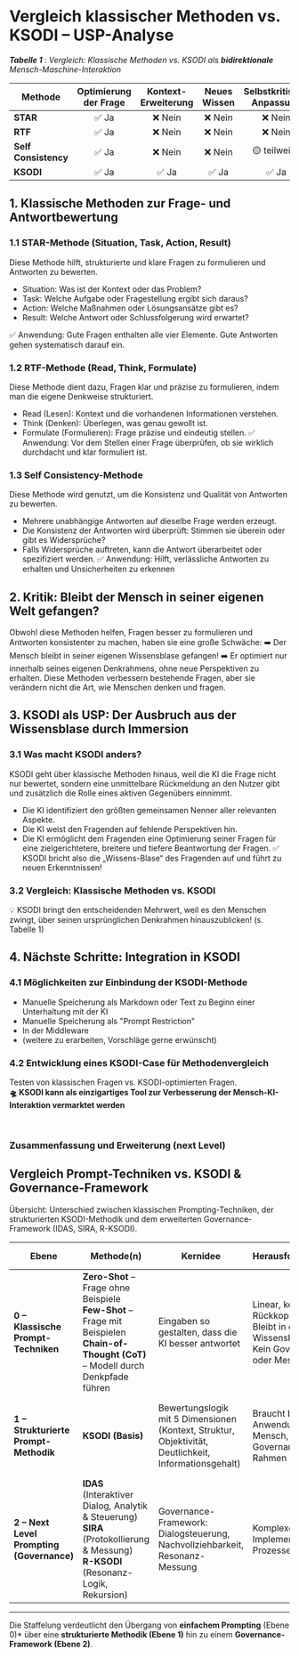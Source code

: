 # Vergleich klassischer Methoden vs. KSODI – USP-Analyse

***Tabelle 1*** : *Vergleich: Klassische Methoden vs. KSODI als* ***bidirektionale*** *Mensch-Maschine-Interaktion*

| **Methode**          | **Optimierung der Frage** | **Kontext-Erweiterung** | **Neues Wissen** | **Selbstkritische Anpassung** |
| ---------------------| :-----------------------: | :---------------------: | :---------------:| :---------------------------: |
| **STAR**             | ✅ Ja                     | ❌ Nein                 | ❌ Nein          | ❌ Nein                       |
| **RTF**              | ✅ Ja                     | ❌ Nein                 | ❌ Nein          | ❌ Nein                       |
| **Self Consistency** | ✅ Ja                     | ❌ Nein                 | ❌ Nein          | 🟡 teilweise                  |
| **KSODI**            | ✅ Ja                     | ✅ Ja                   | ✅ Ja            | ✅ Ja                         |

## 1. Klassische Methoden zur Frage- und Antwortbewertung 

### 1.1 STAR-Methode (Situation, Task, Action, Result) 

Diese Methode hilft, strukturierte und klare Fragen zu formulieren und Antworten zu bewerten.
- Situation: Was ist der Kontext oder das Problem?
- Task: Welche Aufgabe oder Fragestellung ergibt sich daraus?
- Action: Welche Maßnahmen oder Lösungsansätze gibt es?
- Result: Welche Antwort oder Schlussfolgerung wird erwartet?

✅ Anwendung:
Gute Fragen enthalten alle vier Elemente. Gute Antworten gehen systematisch darauf ein. 
 
### 1.2 RTF-Methode (Read, Think, Formulate) 

Diese Methode dient dazu, Fragen klar und präzise zu formulieren, indem man die eigene Denkweise strukturiert.
- Read (Lesen): Kontext und die vorhandenen Informationen verstehen.
- Think (Denken): Überlegen, was genau gewollt ist.
- Formulate (Formulieren): Frage präzise und eindeutig stellen.
✅ Anwendung:
Vor dem Stellen einer Frage überprüfen, ob sie wirklich durchdacht und klar formuliert ist.

### 1.3 Self Consistency-Methode

Diese Methode wird genutzt, um die Konsistenz und Qualität von Antworten zu bewerten.
- Mehrere unabhängige Antworten auf dieselbe Frage werden erzeugt.
- Die Konsistenz der Antworten wird überprüft: Stimmen sie überein oder gibt es Widersprüche?
- Falls Widersprüche auftreten, kann die Antwort überarbeitet oder spezifiziert werden. 
✅ Anwendung:
Hilft, verlässliche Antworten zu erhalten und Unsicherheiten zu erkennen

## 2. Kritik: Bleibt der Mensch in seiner eigenen Welt gefangen? 

Obwohl diese Methoden helfen, Fragen besser zu formulieren und Antworten konsistenter zu machen, haben sie eine große
Schwäche: 
➡️ Der Mensch bleibt in seiner eigenen Wissensblase gefangen!
➡️ Er optimiert nur innerhalb seines eigenen Denkrahmens, ohne neue Perspektiven zu erhalten. 
Diese Methoden verbessern bestehende Fragen, aber sie verändern nicht die Art, wie Menschen denken und fragen. 

## 3. KSODI als USP: Der Ausbruch aus der Wissensblase durch Immersion

### 3.1 Was macht KSODI anders? 

KSODI geht über klassische Methoden hinaus, weil die KI die Frage nicht nur bewertet, sondern eine unmittelbare Rückmeldung an den Nutzer gibt und zusätzlich die Rolle eines aktiven Gegenübers einnimmt.
- Die KI identifiziert den größten gemeinsamen Nenner aller relevanten Aspekte.
- Die KI weist den Fragenden auf fehlende Perspektiven hin.
- Die KI ermöglicht dem Fragenden eine Optimierung seiner Fragen für eine zielgerichtetere, breitere und tiefere Beantwortung der Fragen.
✅ KSODI bricht also die „Wissens-Blase“ des Fragenden auf und führt zu neuen Erkenntnissen!

### 3.2 Vergleich: Klassische Methoden vs. KSODI
   
💡 KSODI bringt den entscheidenden Mehrwert, weil es den Menschen zwingt, über seinen ursprünglichen Denkrahmen
hinauszublicken! (s. Tabelle 1)

## 4. Nächste Schritte: Integration in KSODI 

### 4.1 Möglichkeiten zur Einbindung der KSODI-Methode

- Manuelle Speicherung als Markdown oder Text zu Beginn einer Unterhaltung mit der KI
- Manuelle Speicherung als "Prompt Restriction"
- In der Middleware
- (weitere zu erarbeiten, Vorschläge gerne erwünscht)
 
### 4.2 Entwicklung eines KSODI-Case für Methodenvergleich 

Testen von klassischen Fragen vs. KSODI-optimierten Fragen.
<br>**🛸 KSODI kann als einzigartiges Tool zur Verbesserung der Mensch-KI-Interaktion vermarktet werden**

<br>

### Zusammenfassung und Erweiterung (next Level)

## Vergleich Prompt-Techniken vs. KSODI & Governance-Framework

Übersicht: Unterschied zwischen klassischen Prompting-Techniken, der strukturierten KSODI-Methodik und dem erweiterten Governance-Framework (IDAS, SIRA, R-KSODI).

| Ebene | Methode(n) | Kernidee | Herausforderungen | Nutzen im Unternehmen |
|-------|------------|----------|-------------------|------------------------|
| **0 – Klassische Prompt-Techniken** | **Zero-Shot** – Frage ohne Beispiele <br> **Few-Shot** – Frage mit Beispielen <br> **Chain-of-Thought (CoT)** – Modell durch Denkpfade führen | Eingaben so gestalten, dass die KI besser antwortet | Linear, keine Rückkopplung <br> Bleibt in der Wissensblase <br> Kein Governance- oder Messansatz | Bedienungswissen, schnell anwendbar, verbessert punktuell die Modellleistung |
| **1 – Strukturierte Prompt-Methodik** | **KSODI (Basis)** | Bewertungslogik mit 5 Dimensionen (Kontext, Struktur, Objektivität, Deutlichkeit, Informationsgehalt) | Braucht bewusste Anwendung durch Mensch, kein Governance-Rahmen | Qualitätssteigerung bei Fragen & Antworten, Aufbrechen der Wissensblase, verbesserte Interaktionsdynamik |
| **2 – Next Level Prompting (Governance)** | **IDAS** (Interaktiver Dialog, Analytik & Steuerung) <br> **SIRA** (Protokollierung & Messung) <br> **R-KSODI** (Resonanz-Logik, Rekursion) | Governance-Framework: Dialogsteuerung, Nachvollziehbarkeit, Resonanz-Messung | Komplexer, braucht Implementierung in Prozesse/Tools | Sicherer KI-Einsatz in Organisationen, Compliance- und Audit-Fähigkeit, skalierbare Interaktion, langfristige Steuerung |

---

Die Staffelung verdeutlicht den Übergang von **einfachem Prompting** (Ebene 0)* über eine **strukturierte Methodik (Ebene 1)** hin zu einem **Governance-Framework (Ebene 2)**. 

